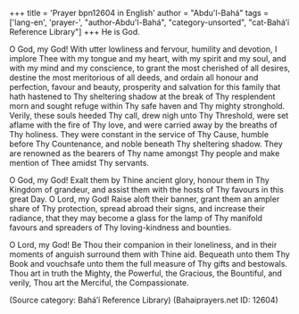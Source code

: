 +++
title = 'Prayer bpn12604 in English'
author = "Abdu'l-Bahá"
tags = ['lang-en', 'prayer-', "author-Abdu'l-Bahá", "category-unsorted", "cat-Bahá’í Reference Library"]
+++
He is God.

O God, my God!  With utter lowliness and fervour, humility and devotion, I implore Thee with my tongue and my heart, with my spirit and my soul, and with my mind and my conscience, to grant the most cherished of all desires, destine the most meritorious of all deeds, and ordain all honour and perfection, favour and beauty, prosperity and salvation for this family that hath hastened to Thy sheltering shadow at the break of Thy resplendent morn and sought refuge within Thy safe haven and Thy mighty stronghold.  Verily, these souls heeded Thy call, drew nigh unto Thy Threshold, were set aflame with the fire of Thy love, and were carried away by the breaths of Thy holiness.  They were constant in the service of Thy Cause, humble before Thy Countenance, and noble beneath Thy sheltering shadow.  They are renowned as the bearers of Thy name amongst Thy people and make mention of Thee amidst Thy servants.

O God, my God!  Exalt them by Thine ancient glory, honour them in Thy Kingdom of grandeur, and assist them with the hosts of Thy favours in this great Day.  O Lord, my God!  Raise aloft their banner, grant them an ampler share of Thy protection, spread abroad their signs, and increase their radiance, that they may become a glass for the lamp of Thy manifold favours and spreaders of Thy loving-kindness and bounties.

O Lord, my God!  Be Thou their companion in their loneliness, and in their moments of anguish surround them with Thine aid.  Bequeath unto them Thy Book and vouchsafe unto them the full measure of Thy gifts and bestowals.  Thou art in truth the Mighty, the Powerful, the Gracious, the Bountiful, and verily, Thou art the Merciful, the Compassionate.

(Source category: Bahá’í Reference Library)
(Bahaiprayers.net ID: 12604)
